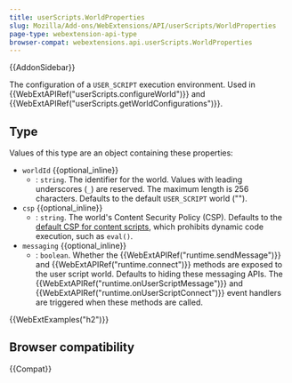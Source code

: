 ```yaml
---
title: userScripts.WorldProperties
slug: Mozilla/Add-ons/WebExtensions/API/userScripts/WorldProperties
page-type: webextension-api-type
browser-compat: webextensions.api.userScripts.WorldProperties
---
```


{{AddonSidebar}}

The configuration of a `USER_SCRIPT` execution environment. Used in {{WebExtAPIRef("userScripts.configureWorld")}} and {{WebExtAPIRef("userScripts.getWorldConfigurations")}}.

## Type

Values of this type are an object containing these properties:

- `worldId` {{optional_inline}}
  - : `string`. The identifier for the world. Values with leading underscores (`_`) are reserved. The maximum length is 256 characters. Defaults to the default `USER_SCRIPT` world ("").
- `csp` {{optional_inline}}
  - : `string`. The world's Content Security Policy (CSP). Defaults to the [default CSP for content scripts](/en-US/docs/Mozilla/Add-ons/WebExtensions/Content_Security_Policy#csp_for_content_scripts), which prohibits dynamic code execution, such as `eval()`.
- `messaging` {{optional_inline}}
  - : `boolean`. Whether the {{WebExtAPIRef("runtime.sendMessage")}} and {{WebExtAPIRef("runtime.connect")}} methods are exposed to the user script world. Defaults to hiding these messaging APIs. The {{WebExtAPIRef("runtime.onUserScriptMessage")}} and {{WebExtAPIRef("runtime.onUserScriptConnect")}} event handlers are triggered when these methods are called.

{{WebExtExamples("h2")}}

## Browser compatibility

{{Compat}}
